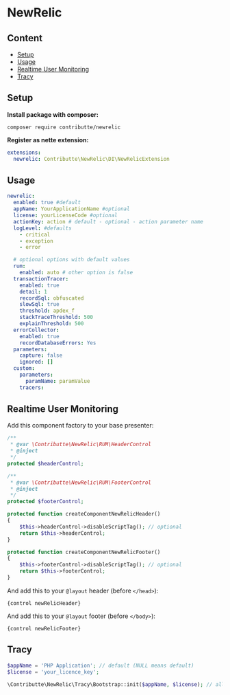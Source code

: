 # NewRelic

## Content

- [Setup](#setup)
- [Usage](#usage)
- [Realtime User Monitoring](#realtime-user-monitoring)
- [Tracy](#tracy)

## Setup

**Install package with composer:**

```
composer require contributte/newrelic
```

**Register as nette extension:**

```yaml
extensions:
  newrelic: Contributte\NewRelic\DI\NewRelicExtension
```

## Usage

```yaml
newrelic:
  enabled: true #default
  appName: YourApplicationName #optional
  license: yourLicenseCode #optional
  actionKey: action # default - optional - action parameter name
  logLevel: #defaults
    - critical
    - exception
    - error

  # optional options with default values
  rum:
    enabled: auto # other option is false
  transactionTracer:
    enabled: true
    detail: 1
    recordSql: obfuscated
    slowSql: true
    threshold: apdex_f
    stackTraceThreshold: 500
    explainThreshold: 500
  errorCollector:
    enabled: true
    recordDatabaseErrors: Yes
  parameters:
    capture: false
    ignored: []
  custom:
    parameters:
      paramName: paramValue
    tracers:
```

## Realtime User Monitoring

Add this component factory to your base presenter:

```php
/**
 * @var \Contributte\NewRelic\RUM\HeaderControl
 * @inject
 */
protected $headerControl;

/**
 * @var \Contributte\NewRelic\RUM\FooterControl
 * @inject
 */
protected $footerControl;

protected function createComponentNewRelicHeader()
{
    $this->headerControl->disableScriptTag(); // optional
    return $this->headerControl;
}

protected function createComponentNewRelicFooter()
{
    $this->footerControl->disableScriptTag(); // optional
    return $this->footerControl;
}
```

And add this to your `@layout` header (before `</head>`):

```smarty
{control newRelicHeader}
```

And add this to your `@layout` footer (before `</body>`):

```smarty
{control newRelicFooter}
```

## Tracy

```php
$appName = 'PHP Application'; // default (NULL means default)
$license = 'your_licence_key';

\Contributte\NewRelic\Tracy\Bootstrap::init($appName, $license); // all parameters are optional
```
